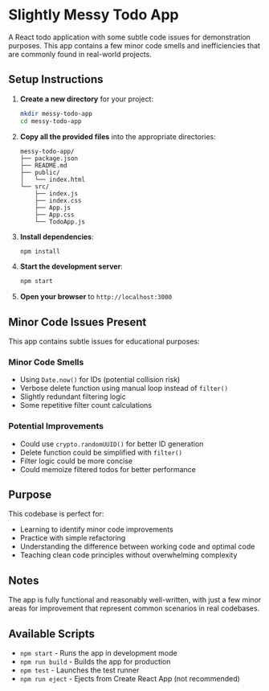 # Slightly Messy Todo App

A React todo application with some subtle code issues for demonstration purposes. This app contains a few minor code smells and inefficiencies that are commonly found in real-world projects.

## Setup Instructions

1. **Create a new directory** for your project:
   ```bash
   mkdir messy-todo-app
   cd messy-todo-app
   ```

2. **Copy all the provided files** into the appropriate directories:
   ```
   messy-todo-app/
   ├── package.json
   ├── README.md
   ├── public/
   │   └── index.html
   └── src/
       ├── index.js
       ├── index.css
       ├── App.js
       ├── App.css
       └── TodoApp.js
   ```

3. **Install dependencies**:
   ```bash
   npm install
   ```

4. **Start the development server**:
   ```bash
   npm start
   ```

5. **Open your browser** to `http://localhost:3000`

## Minor Code Issues Present

This app contains subtle issues for educational purposes:

### Minor Code Smells
- Using `Date.now()` for IDs (potential collision risk)
- Verbose delete function using manual loop instead of `filter()`
- Slightly redundant filtering logic
- Some repetitive filter count calculations

### Potential Improvements
- Could use `crypto.randomUUID()` for better ID generation
- Delete function could be simplified with `filter()`
- Filter logic could be more concise
- Could memoize filtered todos for better performance

## Purpose

This codebase is perfect for:
- Learning to identify minor code improvements
- Practice with simple refactoring
- Understanding the difference between working code and optimal code
- Teaching clean code principles without overwhelming complexity

## Notes

The app is fully functional and reasonably well-written, with just a few minor areas for improvement that represent common scenarios in real codebases.

## Available Scripts

- `npm start` - Runs the app in development mode
- `npm run build` - Builds the app for production
- `npm test` - Launches the test runner
- `npm run eject` - Ejects from Create React App (not recommended)